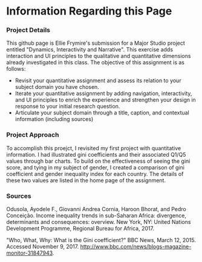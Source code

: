 
# Information Regarding this Page

### Project Details

This github page is Ellie Frymire's submission for a Major Studio project entitled "Dynamics, Interactivity and Narrative". This exercise adds interaction and UI principles to the qualitative and quantitative dimensions already investigated in this class. 
The objective of this assignment is as follows:

* Revisit your quantitative assignment and assess its relation to your subject domain you have chosen.
* Iterate your quantitative assignment by adding navigation, interactivity, and UI principles to  enrich the experience and strengthen your design in response to your initial research question.
* Articulate your subject domain through a title, caption, and contextual information (including sources)

### Project Approach

To accomplish this proejct, I revisited my first project with quantitative information. I had 
illustrated gini coefficients and their associated Q1/Q5 values through bar charts. To build on the 
effectiveness of seeing the gini score, and tying in my subject of gender, I created a comparison
of gini coefficient and gender inequality index for each country. The details of these two values are 
listed in the home page of the assignment. 

### Sources

Odusola, Ayodele F., Giovanni Andrea Cornia, Haroon Bhorat, and Pedro Conceição. Income inequality trends in sub-Saharan Africa: divergence, determinants and consequences: overview. New York, NY: United Nations Development Programme, Regional Bureau for Africa, 2017.

"Who, What, Why: What is the Gini coefficient?" BBC News, March 12, 2015. Accessed November 9, 2017. http://www.bbc.com/news/blogs-magazine-monitor-31847943.

